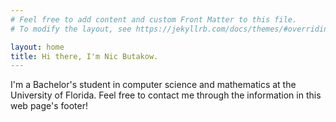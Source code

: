 ```yaml
---
# Feel free to add content and custom Front Matter to this file.
# To modify the layout, see https://jekyllrb.com/docs/themes/#overriding-theme-defaults

layout: home
title: Hi there, I'm Nic Butakow.
---
```


I'm a Bachelor's student in computer science and mathematics at the University of Florida. Feel free to contact me through the information in this web page's footer!
